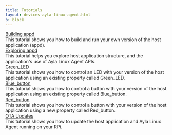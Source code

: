 ```yaml
---
title: Tutorials
layout: devices-ayla-linux-agent.html
b: block
---
```


<div class="row hspace">
<div class="col-lg-3 col-md-5 col-sm-12">
<a href="/devices/ayla-linux-agent/tutorials/building-appd/">Building appd</a>
</div>
<div class="col-lg-9 col-md-7 col-sm-12">
This tutorial shows you how to build and run your own version of the host application (appd).
</div>
</div>

<div class="row hspace">
<div class="col-lg-3 col-md-5 col-sm-12">
<a href="/devices/ayla-linux-agent/tutorials/exploring-appd/">Exploring appd</a>
</div>
<div class="col-lg-9 col-md-7 col-sm-12">
This tutorial helps you explore host application structure, and the application's use of Ayla Linux Agent APIs.
</div>
</div>

<div class="row hspace">
<div class="col-lg-3 col-md-5 col-sm-12">
<a href="/devices/ayla-linux-agent/tutorials/green-led/">Green_LED</a>
</div>
<div class="col-lg-9 col-md-7 col-sm-12">
This tutorial shows you how to control an LED with your version of the host application using an existing property called Green_LED.
</div>
</div>

<div class="row hspace">
<div class="col-lg-3 col-md-5 col-sm-12">
<a href="/devices/ayla-linux-agent/tutorials/blue-button/">Blue_button</a>
</div>
<div class="col-lg-9 col-md-7 col-sm-12">
This tutorial shows you how to control a button with your version of the host application using an existing property called Blue_button.
</div>
</div>

<div class="row hspace">
<div class="col-lg-3 col-md-5 col-sm-12">
<a href="/devices/ayla-linux-agent/tutorials/red-button/">Red_button</a>
</div>
<div class="col-lg-9 col-md-7 col-sm-12">
This tutorial shows you how to control a button with your version of the host application using a new property called Red_button.
</div>
</div>

<div class="row hspace">
<div class="col-lg-3 col-md-5 col-sm-12">
<a href="/devices/ayla-linux-agent/tutorials/ota-updates/">OTA Updates</a>
</div>
<div class="col-lg-9 col-md-7 col-sm-12">
This tutorial shows you how to update the host application and Ayla Linux Agent running on your RPi.
</div>
</div>

